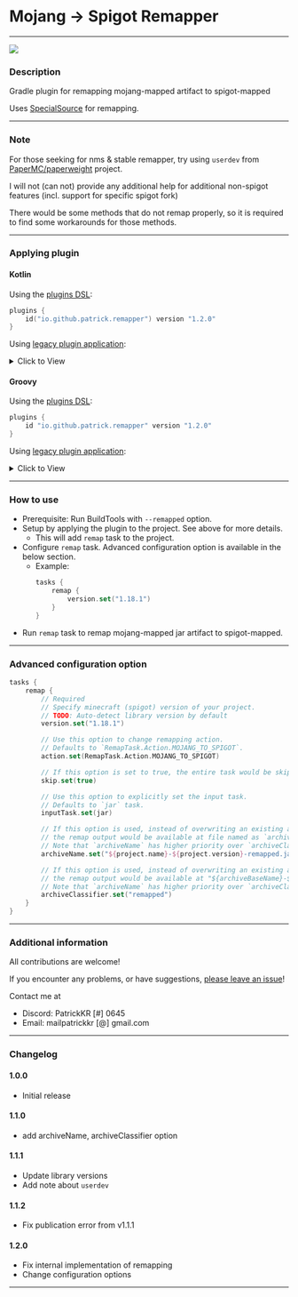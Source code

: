 # Mojang -> Spigot Remapper

---

[![](https://img.shields.io/gradle-plugin-portal/v/io.github.patrick.remapper?style=for-the-badge)](https://plugins.gradle.org/plugin/io.github.patrick.remapper)

### Description

Gradle plugin for remapping mojang-mapped artifact to spigot-mapped

Uses [SpecialSource](https://github.com/md-5/SpecialSource) for remapping.

---

### Note

For those seeking for nms & stable remapper, try using `userdev` from [PaperMC/paperweight](https://github.com/PaperMC/paperweight) project.

I will not (can not) provide any additional help for additional non-spigot features (incl. support for specific spigot fork)

There would be some methods that do not remap properly, so it is required to find some workarounds for those methods.

---

### Applying plugin

#### Kotlin

Using the [plugins DSL](https://docs.gradle.org/current/userguide/plugins.html#sec:plugins_block):

```kotlin
plugins {
    id("io.github.patrick.remapper") version "1.2.0"
}
```

Using [legacy plugin application](https://docs.gradle.org/current/userguide/plugins.html#sec:old_plugin_application):
<details><summary>Click to View</summary>

```kotlin
buildscript {
    repositories {
        maven {
            url = uri("https://plugins.gradle.org/m2/")
        }
    }
    dependencies {
        classpath("io.github.patrick-choe:mojang-spigot-remapper:1.2.0")
    }
}

apply(plugin = "io.github.patrick.remapper")
```
</details>

#### Groovy

Using the [plugins DSL](https://docs.gradle.org/current/userguide/plugins.html#sec:plugins_block):

```groovy
plugins {
    id "io.github.patrick.remapper" version "1.2.0"
}
```

Using [legacy plugin application](https://docs.gradle.org/current/userguide/plugins.html#sec:old_plugin_application):
<details><summary>Click to View</summary>

```groovy
buildscript {
    repositories {
        maven {
            url "https://plugins.gradle.org/m2/"
        }
    }
    dependencies {
        classpath "io.github.patrick-choe:mojang-spigot-remapper:1.2.0"
    }
}

apply plugin: "io.github.patrick.remapper"
```
</details>

---

### How to use

- Prerequisite: Run BuildTools with `--remapped` option.
- Setup by applying the plugin to the project. See above for more details.
   - This will add `remap` task to the project.
- Configure `remap` task. Advanced configuration option is available in the below section.
   - Example:
      ```kotlin
      tasks {
          remap {
              version.set("1.18.1")
          }
      }
      ```
- Run `remap` task to remap mojang-mapped jar artifact to spigot-mapped.

---

### Advanced configuration option

```kotlin
tasks {
    remap {
        // Required
        // Specify minecraft (spigot) version of your project.
        // TODO: Auto-detect library version by default
        version.set("1.18.1")

        // Use this option to change remapping action.
        // Defaults to `RemapTask.Action.MOJANG_TO_SPIGOT`.
        action.set(RemapTask.Action.MOJANG_TO_SPIGOT)

        // If this option is set to true, the entire task would be skipped.
        skip.set(true)

        // Use this option to explicitly set the input task.
        // Defaults to `jar` task.
        inputTask.set(jar)

        // If this option is used, instead of overwriting an existing artifact,
        // the remap output would be available at file named as `archiveName`.
        // Note that `archiveName` has higher priority over `archiveClassifier`. 
        archiveName.set("${project.name}-${project.version}-remapped.jar")

        // If this option is used, instead of overwriting an existing artifact,
        // the remap output would be available at "${archiveBaseName}-${archiveVersion}-${archiveClassifier}.jar"
        // Note that `archiveName` has higher priority over `archiveClassifier`. 
        archiveClassifier.set("remapped")
    }
}
```

---

### Additional information

All contributions are welcome!

If you encounter any problems, or have suggestions, [please leave an issue](https://github.com/patrick-choe/mojang-spigot-remapper/issues)!

Contact me at

- Discord: PatrickKR [#] 0645
- Email: mailpatrickkr [@] gmail.com

---

### Changelog

#### 1.0.0
 - Initial release

#### 1.1.0
 - add archiveName, archiveClassifier option

#### 1.1.1
 - Update library versions
 - Add note about `userdev`

#### 1.1.2
 - Fix publication error from v1.1.1

#### 1.2.0
 - Fix internal implementation of remapping
 - Change configuration options

---